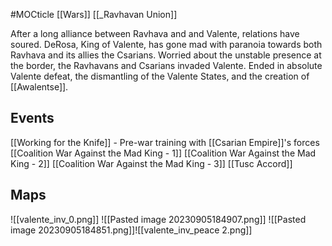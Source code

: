#MOCticle 
[[Wars]]
[[_Ravhavan Union]]

After a long alliance between Ravhava and and Valente, relations have soured. DeRosa, King of Valente, has gone mad with paranoia towards both Ravhava and its allies the Csarians. Worried about the unstable presence at the border, the Ravhavans and Csarians invaded Valente. Ended in absolute Valente defeat, the dismantling of the Valente States, and the creation of [[Awalentse]].

## Events
[[Working for the Knife]] - Pre-war training with [[Csarian Empire]]'s forces
[[Coalition War Against the Mad King - 1]]
[[Coalition War Against the Mad King - 2]]
[[Coalition War Against the Mad King - 3]]
[[Tusc Accord]]

## Maps
![[valente_inv_0.png]]
![[Pasted image 20230905184907.png]]
![[Pasted image 20230905184851.png]]![[valente_inv_peace 2.png]]